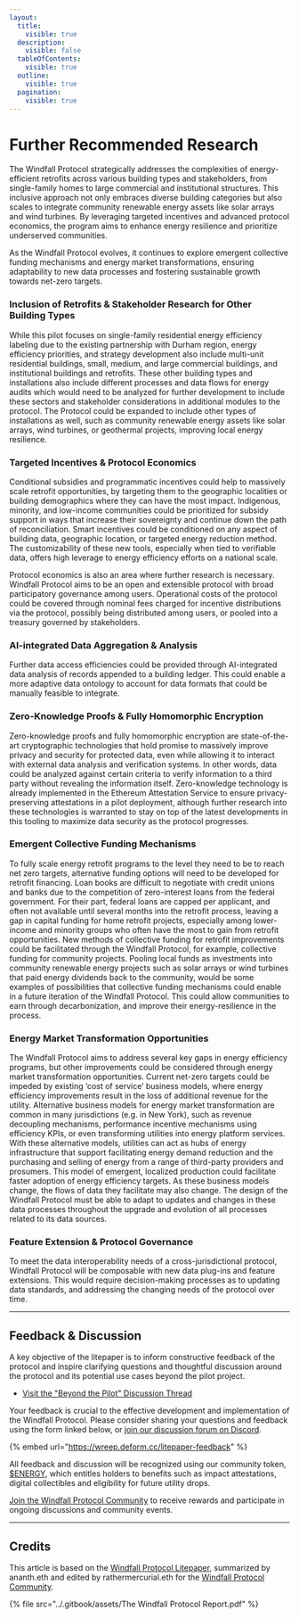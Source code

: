 ```yaml
---
layout:
  title:
    visible: true
  description:
    visible: false
  tableOfContents:
    visible: true
  outline:
    visible: true
  pagination:
    visible: true
---
```


# Further Recommended Research

The Windfall Protocol strategically addresses the complexities of energy-efficient retrofits across various building types and stakeholders, from single-family homes to large commercial and institutional structures. This inclusive approach not only embraces diverse building categories but also scales to integrate community renewable energy assets like solar arrays and wind turbines. By leveraging targeted incentives and advanced protocol economics, the program aims to enhance energy resilience and prioritize underserved communities.&#x20;

As the Windfall Protocol evolves, it continues to explore emergent collective funding mechanisms and energy market transformations, ensuring adaptability to new data processes and fostering sustainable growth towards net-zero targets.

### **Inclusion of Retrofits & Stakeholder Research for Other Building Types**

While this pilot focuses on single-family residential energy efficiency labeling due to the existing partnership with Durham region, energy efficiency priorities, and strategy development also include multi-unit residential buildings, small, medium, and large commercial buildings, and institutional buildings and retrofits. These other building types and installations also include different processes and data flows for energy audits which would need to be analyzed for further development to include these sectors and stakeholder considerations in additional modules to the protocol. The Protocol could be expanded to include other types of installations as well, such as community renewable energy assets like solar arrays, wind turbines, or geothermal projects, improving local energy resilience.

### Targeted Incentives & Protocol Economics

Conditional subsidies and programmatic incentives could help to massively scale retrofit opportunities, by targeting them to the geographic localities or building demographics where they can have the most impact. Indigenous, minority, and low-income communities could be prioritized for subsidy support in ways that increase their sovereignty and continue down the path of reconciliation. Smart incentives could be conditioned on any aspect of building data, geographic location, or targeted energy reduction method. The customizability of these new tools, especially when tied to verifiable data, offers high leverage to energy efficiency efforts on a national scale.

&#x20;

Protocol economics is also an area where further research is necessary. Windfall Protocol aims to be an open and extensible protocol with broad participatory governance among users. Operational costs of the protocol could be covered through nominal fees charged for incentive distributions via the protocol, possibly being distributed among users, or pooled into a treasury governed by stakeholders.

### **AI-integrated Data Aggregation & Analysis**

Further data access efficiencies could be provided through AI-integrated data analysis of records appended to a building ledger. This could enable a more adaptive data ontology to account for data formats that could be manually feasible to integrate.

### **Zero-Knowledge Proofs & Fully Homomorphic Encryption**

Zero-knowledge proofs and fully homomorphic encryption are state-of-the-art cryptographic technologies that hold promise to massively improve privacy and security for protected data, even while allowing it to interact with external data analysis and verification systems. In other words, data could be analyzed against certain criteria to verify information to a third party without revealing the information itself. Zero-knowledge technology is already implemented in the Ethereum Attestation Service to ensure privacy-preserving attestations in a pilot deployment, although further research into these technologies is warranted to stay on top of the latest developments in this tooling to maximize data security as the protocol progresses.

### **Emergent Collective Funding Mechanisms**

To fully scale energy retrofit programs to the level they need to be to reach net zero targets, alternative funding options will need to be developed for retrofit financing. Loan books are difficult to negotiate with credit unions and banks due to the competition of zero-interest loans from the federal government. For their part, federal loans are capped per applicant, and often not available until several months into the retrofit process, leaving a gap in capital funding for home retrofit projects, especially among lower-income and minority groups who often have the most to gain from retrofit opportunities.  New methods of collective funding for retrofit improvements could be facilitated through the Windfall Protocol, for example, collective funding for community projects. Pooling local funds as investments into community renewable energy projects such as solar arrays or wind turbines that paid energy dividends back to the community, would be some examples of possibilities that collective funding mechanisms could enable in a future iteration of the Windfall Protocol. This could allow communities to earn through decarbonization, and improve their energy-resilience in the process.

### **Energy Market Transformation Opportunities**

&#x20;The Windfall Protocol aims to address several key gaps in energy efficiency programs, but other improvements could be considered through energy market transformation opportunities.  Current net-zero targets could be impeded by existing ‘cost of service’ business models, where energy efficiency improvements result in the loss of additional revenue for the utility. Alternative business models for energy market transformation are common in many jurisdictions (e.g. in New York), such as revenue decoupling mechanisms, performance incentive mechanisms using efficiency KPIs, or even transforming utilities into energy platform services. With these alternative models, utilities can act as hubs of energy infrastructure that support facilitating energy demand reduction and the purchasing and selling of energy from a range of third-party providers and prosumers. This model of emergent, localized production could facilitate faster adoption of energy efficiency targets. As these business models change, the flows of data they facilitate may also change.  The design of the Windfall Protocol must be able to adapt to updates and changes in these data processes throughout the upgrade and evolution of all processes related to its data sources.

### Feature Extension & Protocol Governance

To meet the data interoperability needs of a cross-jurisdictional protocol, Windfall Protocol will be composable with new data plug-ins and feature extensions. This would require decision-making processes as to updating data standards, and addressing the changing needs of the protocol over time.

***

## Feedback & Discussion

A key objective of the litepaper is to inform constructive feedback of the protocol and inspire clarifying questions and thoughtful discussion around the protocol and its potential use cases beyond the pilot project.

* [Visit the "Beyond the Pilot" Discussion Thread](https://discord.com/channels/874697948838101092/1224818707390398536)

Your feedback is crucial to the effective development and implementation of the Windfall Protocol. Please consider sharing your questions and feedback using the form linked below, or [join our discussion forum on Discord](https://discord.com/channels/874697948838101092/1224818707390398536).

{% embed url="https://wreep.deform.cc/litepaper-feedback" %}

All feedback and discussion will be recognized using our community token, [$ENERGY](../rewards.md), which entitles holders to benefits such as impact attestations, digital collectibles and eligibility for future utility drops.

[Join the Windfall Protocol Community](../community.md#joining-the-community) to receive rewards and participate in ongoing discussions and community events.

***

## Credits

This article is based on the [Windfall Protocol Litepaper](./), summarized by ananth.eth and edited by rathermercurial.eth for the [Windfall Protocol Community](../community.md).

{% file src="../.gitbook/assets/The Windfall Protocol Report.pdf" %}
